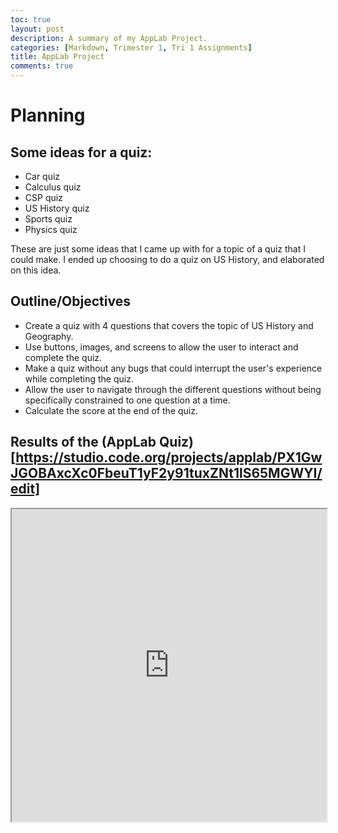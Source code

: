 ```yaml
---
toc: true
layout: post
description: A summary of my AppLab Project.
categories: [Markdown, Trimester 1, Tri 1 Assignments]
title: AppLab Project
comments: true
---
```


# Planning

## Some ideas for a quiz:
- Car quiz
- Calculus quiz
- CSP quiz
- US History quiz
- Sports quiz
- Physics quiz

These are just some ideas that I came up with for a topic of a quiz that I could make. I ended up choosing to do a quiz on US History, and elaborated on this idea.

## Outline/Objectives

- Create a quiz with 4 questions that covers the topic of US History and Geography.
- Use buttons, images, and screens to allow the user to interact and complete the quiz.
- Make a quiz without any bugs that could interrupt the user's experience while completing the quiz.
- Allow the user to navigate through the different questions without being specifically constrained to one question at a time.
- Calculate the score at the end of the quiz.

## Results of the (AppLab Quiz)[https://studio.code.org/projects/applab/PX1GwJGOBAxcXc0FbeuT1yF2y91tuxZNt1lS65MGWYI/edit]

<html>
  <body>
    <iframe src = "https://davidvasilev1.github.io/fastpages/notes/" width = "100%" height = "500">
  </body>
</html>

![]({{site.baseurl}}/images/code.png "This is my workspace, where I coded the app.")

![]({{site.baseurl}}/images/instructions.png "This shows some instructions on how to take the test.")

![]({{site.baseurl}}/images/questions.png "This is what my test looks like. One the top, there is a navigation bar to move through questions.")

![]({{site.baseurl}}/images/passing.png "This is what getting a passing score looks like.")

![]({{site.baseurl}}/images/failing.png "This is what a failing score looks like.")

![]({{site.baseurl}}/images/answers.png "This is an answer key that can be reviewed by the people who fail.")

## What Went Well:

- For the most part, coding the buttons was pretty easy and designing everything was overall easy to accomplish.
- Once all the bugs were sorted out, everything managed to work well.

## Setbacks:

There were many setbacks along the way:

- One problem I encountered was that when switching between the second and first questions with my navigation bar, the answers that were selected by the user were deleted for some reason. As a result, I had to eliminate one of the questions.
- Another problem was the scoring, which wouldn't work until I put it in a separate function from the one that held the answer checking script.